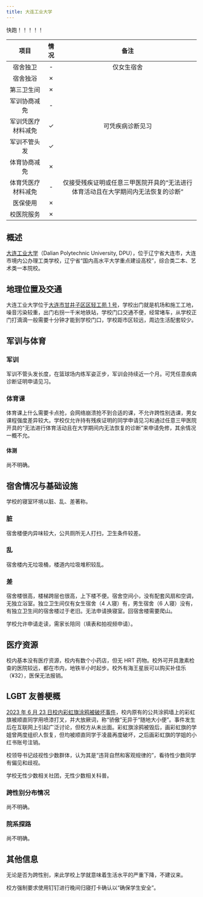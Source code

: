 ```yaml
---
title: 大连工业大学
---
```


快跑！！！！！

|        项目        | 情况 |       备注       |
| :----------------: | :--: | :--------------: |
|      宿舍独卫      |  -   |    仅女生宿舍    |
|      宿舍独浴      |  ✗   |                  |
|     第三卫生间     |  ✗   |                  |
|    军训协商减免    |  -   |                  |
| 军训凭医疗材料减免 |  ✓   | 可凭疾病诊断见习 |
|    军训不管头发    |  ✓   |                  |
|    体育协商减免    |  ✗   |                  |
| 体育凭医疗材料减免 |  -   |  仅接受残疾证明或任意三甲医院开具的“无法进行体育活动且在大学期间内无法恢复的诊断”  |
|      医保使用      |  ✗   |                  |
|     校医院服务     |  ✗   |                  |

## 概述

[大连工业大学](https://www.dlpu.edu.cn)（Dalian Polytechnic University, DPU），位于辽宁省大连市，大连市境内公办理工类学校，辽宁省“国内高水平大学重点建设高校”，综合类二本、艺术类一本院校。

## 地理位置及交通

大连工业大学位于[大连市甘井子区区轻工苑 1 号](https://www.amap.com/place/B019B08H14)，学校出门就是机场和施工工地，噪音污染较重，出门右拐一千米地铁站，学校门口交通不便，经常堵车，从学校正门打滴滴一般需要十分钟才能到学校门口，学校距市区较远，周边生活配套较少。

## 军训与体育

### 军训

军训不管头发长度，在篮球场内练军姿正步，军训会持续近一个月。可凭任意疾病诊断证明申请见习。

### 体育课

体育课上什么需要卡点抢，会网络崩溃抢不到合适的课，不允许跨性别选课，男女课程强度差异较大。学校仅允许持有残疾证明的同学申请见习和通过任意三甲医院开具的“无法进行体育活动且在大学期间内无法恢复的诊断”来申请免修，其余情况一概不允。

#### 体测

尚不明确。

## 宿舍情况与基础设施

学校的寝室环境以脏、乱、差著称。

### 脏

宿舍楼便内异味较大，公共厕所无人打扫，卫生条件较差。

### 乱

宿舍楼内无垃圾桶，楼道内垃圾堆积较乱。

### 差

宿舍楼很高，楼梯跨层也很高，上下楼不便。宿舍空间小，没有配套风扇和空调，无独立浴室。独立卫生间仅有女生宿舍（4 人寝）有，男生宿舍（6 人寝）没有，有独立卫生间的宿舍楼过于老旧。无法申请换寝室。回宿舍楼需要爬山。

学校允许申请走读，需家长陪同（填表和拍视频申请）。

## 医疗资源

校内基本没有医疗资源，校内有数个小药店，但无 HRT 药物。校外可开具激素检查的医院较远，都在市内，地铁半小时起步。校外有海王星辰可以购买补佳乐（¥32），医保无法报销。

## LGBT 友善梗概

[2023 年 6 月 23 日校内彩虹旗涂鸦被破坏事件](https://twitter.com/whyyoutouzhele/status/1672239070146117636)，校内原有的公共涂鸦墙上的彩虹旗被顺直同学用喷漆打叉，并大放厥词，称“骄傲”无异于“随地大小便”。事件发生后在互联网上引起广泛讨论，但校方从未出面。彩虹旗涂鸦被毁后，画彩虹旗的学姐曾两度组织人恢复，但均被顺直同学于凌晨再度破坏，之后画彩虹旗的学姐的小红书账号注销。

校领导书记歧视性少数群体，认为其是“违背自然和客观规律的”，看待性少数同学有偏见和歧视。

学校无性少数相关社团，无性少数相关科普。

### 跨性别分布情况

尚不明确。

### 院系探路

尚不明确。

## 其他信息

无论是否为跨性别，来此学校上学就意味着生活水平的严重下降，不建议来。

校方强制要求使用钉钉进行晚间归寝打卡确认以“确保学生安全”。
